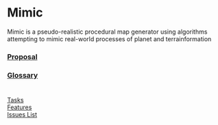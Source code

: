 # Mimic

Mimic is a pseudo-realistic procedural map generator using algorithms attempting to mimic real-world processes of planet and terrainformation

### [Proposal](./docs/MimicProposal.pdf)
### [Glossary](./docs/Glossary.md)
# 
[Tasks](./docs/Tasks.md)\
[Features](./docs/Features.md)\
[Issues List](./docs/IssuesList.md)